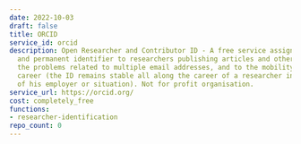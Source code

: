 ```yaml
---
date: 2022-10-03
draft: false
title: ORCID
service_id: orcid
description: Open Researcher and Contributor ID - A free service assigning a unique
  and permanent identifier to researchers publishing articles and other items. Avoids
  the problems related to multiple email addresses, and to the mobility during the
  career (the ID remains stable all along the career of a researcher independently
  of his employer or situation). Not for profit organisation.
service_url: https://orcid.org/
cost: completely_free
functions:
- researcher-identification
repo_count: 0
---
```



